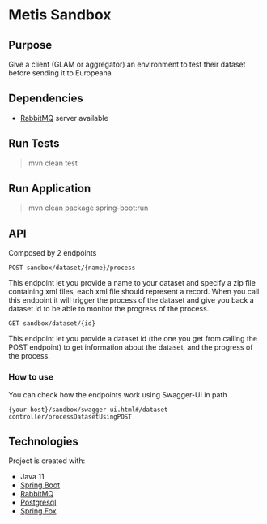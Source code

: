 # Metis Sandbox

## Purpose
Give a client (GLAM or aggregator) an environment to test their dataset before sending it to Europeana

## Dependencies
- [RabbitMQ](https://www.rabbitmq.com/) server available

## Run Tests

> mvn clean test

## Run Application

> mvn clean package spring-boot:run

## API
Composed by 2 endpoints

`POST sandbox/dataset/{name}/process`

This endpoint let you provide a name to your dataset and specify a zip file containing xml files, each xml file should represent a record.
When you call this endpoint it will trigger the process of the dataset and give you back a dataset id to be able to monitor the progress of the process.

`GET sandbox/dataset/{id}`

This endpoint let you provide a dataset id (the one you get from calling the POST endpoint) to get information about the dataset, and the progress of the process.

### How to use
You can check how the endpoints work using Swagger-UI in path 

`{your-host}/sandbox/swagger-ui.html#/dataset-controller/processDatasetUsingPOST`

## Technologies
Project is created with:

* Java 11
* [Spring Boot](https://spring.io/projects/spring-boot)
* [RabbitMQ](https://www.rabbitmq.com/)
* [Postgresql](https://www.postgresql.org/)
* [Spring Fox](https://springfox.github.io/springfox/)